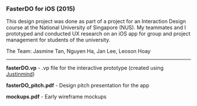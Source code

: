 ### FasterDO for iOS (2015)

This design project was done as part of a project for an Interaction Design course at the National University of Singapore (NUS). My teammates and I prototyped and conducted UX research on an iOS app for group and project management for students of the university.

The Team: Jasmine Tan, Nguyen Ha, Jan Lee, Leoson Hoay

----

**fasterDO.vp** - .vp file for the interactive prototype (created using [Justinmind](https://www.justinmind.com/))

**fasterDO_pitch.pdf** - Design pitch presentation for the app

**mockups.pdf** - Early wireframe mockups

